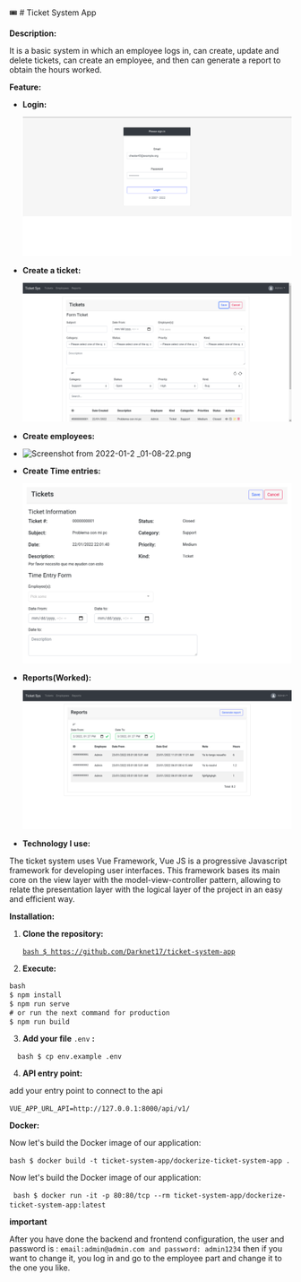 🎟️ # Ticket System App 

**Description:**

It is a basic system in which an employee logs in, can create, update and delete tickets, can create an employee, and then can generate a report to obtain the hours worked.

**Feature:**

- **Login:**

  ![Screenshot from 2022-01-23 01-02-38.png](documentation/Screenshot_from_2022-01-23_01-02-38.png)
    
- **Create a ticket:**

  ![Screenshot from 2022-01-23 01-04-40.png](documentation/Screenshot_from_2022-01-23_01-04-40.png)

- **Create employees:**

- ![Screenshot from 2022-01-2 _01-08-22.png](documentation/Screenshot_from_2022-01-23_01-08-22.png)
    
- **Create Time entries:**

  ![Screenshot from 2022-01-23 01-04-56.png](documentation/Screenshot_from_2022-01-23_01-04-56.png)
    

- **Reports(Worked):**

  ![Screenshot from 2022-01-23 13-27-49.png](documentation/Screenshot_from_2022-01-23_13-27-49.png)
    
- **Technology I use:**

The ticket system uses Vue Framework, Vue JS is a progressive Javascript framework for developing user interfaces. This framework bases its main core on the view layer with the model-view-controller pattern, allowing to relate the presentation layer with the logical layer of the project in an easy and efficient way.

**Installation:**

1. **Clone the repository:**
    
    [`bash $ https://github.com/Darknet17/ticket-system-app`](https://github.com/Darknet17/ticket-system-app)
    

 2.  **Execute:** 

```
bash
$ npm install
$ npm run serve
# or run the next command for production
$ npm run build
```

 3.  **Add your file** `.env` **:**

 ` 
 bash
 $ cp env.example .env`

 4. **API entry point:**

add your entry point to connect to the api

`VUE_APP_URL_API=http://127.0.0.1:8000/api/v1/`

**Docker:**

Now let's build the Docker image of our application: 

`bash $ docker build -t ticket-system-app/dockerize-ticket-system-app .`

Now let's build the Docker image of our application:

` bash $ docker run -it -p 80:80/tcp --rm ticket-system-app/dockerize-ticket-system-app:latest`

**important**

After you have done the backend and frontend configuration, the user and password is :
`
email:admin@admin.com and password: admin1234
`
then if you want to change it, you log in and go to the employee part and change it to the one you like.
 
 
